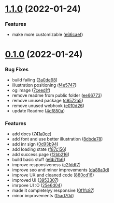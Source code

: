 # [1.1.0](https://github.com/avneesh0612/sponsor/compare/v0.1.0...v1.1.0) (2022-01-24)


### Features

* make more customizable ([e66caef](https://github.com/avneesh0612/sponsor/commit/e66caefedde7893334a08e7b1cd9aec542288caa))



# [0.1.0](https://github.com/avneesh0612/sponsor/compare/e6b7fb612178e0fb68a017c2ed63126dea9d6869...v0.1.0) (2022-01-24)


### Bug Fixes

* build failing ([3a0de98](https://github.com/avneesh0612/sponsor/commit/3a0de983d70631b41b8a9aae92997e745791daaa))
* illustration positioning ([f4e5747](https://github.com/avneesh0612/sponsor/commit/f4e574715bab62bc3c1182be0f71e1150e215b1d))
* og image ([7ceed1f](https://github.com/avneesh0612/sponsor/commit/7ceed1fb31b0b5069cb066a83ac3a9e92aedf692))
* remove readme from public folder ([ee66773](https://github.com/avneesh0612/sponsor/commit/ee66773a85faa1e8c5bef2f874c0076ebe4c6b46))
* remove unused package ([c9572a5](https://github.com/avneesh0612/sponsor/commit/c9572a575fbc24dd410b702d794dde7617c0de3d))
* remove unused webhook ([e010d26](https://github.com/avneesh0612/sponsor/commit/e010d26b189b8a3fd4e542d19e375f0a050844d1))
* update Readme ([4cf850a](https://github.com/avneesh0612/sponsor/commit/4cf850ac7c17ef5f75dfd29e6cc1b193b9a38180))


### Features

* add docs ([741a0cc](https://github.com/avneesh0612/sponsor/commit/741a0cc0449d7d8ddafdd398e4ba8bec329eae3c))
* add font and use better illustration ([8dbde78](https://github.com/avneesh0612/sponsor/commit/8dbde78634f3004cf443ed3446cd5f210f10916f))
* add inr sign ([0d93b94](https://github.com/avneesh0612/sponsor/commit/0d93b94f1609b2cae0f6e628f54d72a094840da0))
* add loading state ([f87c156](https://github.com/avneesh0612/sponsor/commit/f87c156fe57cf2ba5acc8ab0ef0facf020ea5f6d))
* add success page ([f2bb216](https://github.com/avneesh0612/sponsor/commit/f2bb21647fdd879baa830c24f0b0cb8e978e75cb))
* build basic stuff ([e6b7fb6](https://github.com/avneesh0612/sponsor/commit/e6b7fb612178e0fb68a017c2ed63126dea9d6869))
* improve responsiveness ([c2fddf7](https://github.com/avneesh0612/sponsor/commit/c2fddf76de9debd928b52f46760ab560a92d72ad))
* improve seo and minor improvements ([da88a3d](https://github.com/avneesh0612/sponsor/commit/da88a3df932d0581b885e279171920a021f4177b))
* improve UX and cleaned code ([880cd16](https://github.com/avneesh0612/sponsor/commit/880cd16f6bff1ce5efa6e11455fb9a340739c101))
* improved UI ([3953307](https://github.com/avneesh0612/sponsor/commit/3953307a5cdd9483567b2d2993b5ca64d479e4ce))
* imrpove UI :O ([25e6d04](https://github.com/avneesh0612/sponsor/commit/25e6d04b4b0b916f3e77a5efcc5e6ca7c400f788))
* made it completelyy responsive ([0f1fc87](https://github.com/avneesh0612/sponsor/commit/0f1fc878d97244d8d26e017caa7bb7a80efa0345))
* minor improvements ([f5ad70d](https://github.com/avneesh0612/sponsor/commit/f5ad70dce19e6cc9f7eebeb447ae33d8b6e98594))



